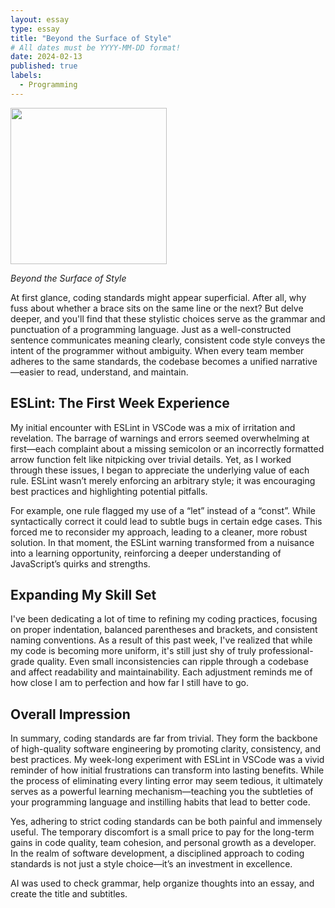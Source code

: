 ```yaml
---
layout: essay
type: essay
title: "Beyond the Surface of Style"
# All dates must be YYYY-MM-DD format!
date: 2024-02-13
published: true
labels:
  - Programming
---
```


<img width="250px" class="rounded float-start pe-4" src="../img/computer.png">

*Beyond the Surface of Style*

At first glance, coding standards might appear superficial. After all, why fuss about whether a brace sits on the same line or the next? But delve deeper, and you'll find that these stylistic choices serve as the grammar and punctuation of a programming language. Just as a well-constructed sentence communicates meaning clearly, consistent code style conveys the intent of the programmer without ambiguity. When every team member adheres to the same standards, the codebase becomes a unified narrative—easier to read, understand, and maintain.

## ESLint: The First Week Experience

My initial encounter with ESLint in VSCode was a mix of irritation and revelation. The barrage of warnings and errors seemed overwhelming at first—each complaint about a missing semicolon or an incorrectly formatted arrow function felt like nitpicking over trivial details. Yet, as I worked through these issues, I began to appreciate the underlying value of each rule. ESLint wasn’t merely enforcing an arbitrary style; it was encouraging best practices and highlighting potential pitfalls.

For example, one rule flagged my use of a “let” instead of a “const”. While syntactically correct it could lead to subtle bugs in certain edge cases. This forced me to reconsider my approach, leading to a cleaner, more robust solution. In that moment, the ESLint warning transformed from a nuisance into a learning opportunity, reinforcing a deeper understanding of JavaScript’s quirks and strengths.

## Expanding My Skill Set

I've been dedicating a lot of time to refining my coding practices, focusing on proper indentation, balanced parentheses and brackets, and consistent naming conventions. As a result of this past week, I've realized that while my code is becoming more uniform, it's still just shy of truly professional-grade quality. Even small inconsistencies can ripple through a codebase and affect readability and maintainability. Each adjustment reminds me of how close I am to perfection and how far I still have to go.

## Overall Impression

In summary, coding standards are far from trivial. They form the backbone of high-quality software engineering by promoting clarity, consistency, and best practices. My week-long experiment with ESLint in VSCode was a vivid reminder of how initial frustrations can transform into lasting benefits. While the process of eliminating every linting error may seem tedious, it ultimately serves as a powerful learning mechanism—teaching you the subtleties of your programming language and instilling habits that lead to better code.

Yes, adhering to strict coding standards can be both painful and immensely useful. The temporary discomfort is a small price to pay for the long-term gains in code quality, team cohesion, and personal growth as a developer. In the realm of software development, a disciplined approach to coding standards is not just a style choice—it’s an investment in excellence.

AI was used to check grammar, help organize thoughts into an essay, and create the title and subtitles.
